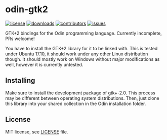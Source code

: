 # odin-gtk2
[![license](https://img.shields.io/github/license/ReneHSZ/odin-gtk2.svg)](https://github.com/ReneHSZ/odin-gtk2/blob/master/LICENSE)
[![downloads](https://img.shields.io/github/downloads/ReneHSZ/odin-gtk2/total.svg)](https://github.com/ReneHSZ/odin-gtk2)
[![contributors](https://img.shields.io/github/contributors/ReneHSZ/odin-gtk2.svg)](https://github.com/ReneHSZ/odin-gtk2)
[![issues](https://img.shields.io/github/issues/ReneHSZ/odin-gtk2.svg)](https://github.com/ReneHSZ/odin-gtk2)

GTK+2 bindings for the Odin programming language. Currently incomplete, PRs welcome!

You have to install the GTK+2 library for it to be linked with.
This is tested under Ubuntu 17.10, it should work under any other Linux distribution though.
It should mostly work on Windows without major modifications as well, however it is currently untested.

## Installing
Make sure to install the development package of gtk+-2.0. This process may be different between operating system distributions.
Then, just clone this library into your shared collection in the Odin installation folder.

## License
MIT license, see [LICENSE](LICENSE) file.
